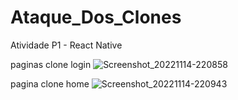 # Ataque_Dos_Clones
Atividade P1 - React Native

paginas clone login ![Screenshot_20221114-220858](https://user-images.githubusercontent.com/110749924/202303827-c3d12372-8aa2-4cf9-b537-844efb6d520c.jpg)

pagina clone home ![Screenshot_20221114-220943](https://user-images.githubusercontent.com/110749924/202303899-8ac68720-2d98-47de-bf6e-1c7b2d806a17.jpg)
